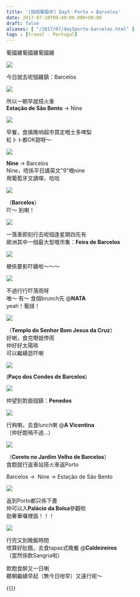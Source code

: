 ```yaml
---
title: '[抱抱葡萄牙] Day5：Porto ↔ Barcelos'
date: 2017-07-28T09:40:00.000+08:00
draft: false
aliases: [ "/2017/07/day5porto-barcelos.html" ]
tags : [travel - Portugal]
---
```


葡國雞葡國雞葡國雞  

[![](https://c1.staticflickr.com/5/4258/35747601981_d44a9cf746_z.jpg)](https://c1.staticflickr.com/5/4258/35747601981_d44a9cf746_z.jpg)

今日就去呢個雞鎮：Barcelos  

[![](https://c1.staticflickr.com/5/4279/35878949905_8f137f933d_z.jpg)](https://c1.staticflickr.com/5/4279/35878949905_8f137f933d_z.jpg)

所以一朝早就搭火車  
**Estação de São Bento** → Nine  

[![](https://c1.staticflickr.com/5/4286/35039756074_de12c93711_z.jpg)](https://c1.staticflickr.com/5/4286/35039756074_de12c93711_z.jpg)

早餐，食擒晚响超市買定嘅士多啤梨  
紅卜卜都OK甜呀～  

[![](https://c1.staticflickr.com/5/4324/35709855572_3f93dc2807_z.jpg)](https://c1.staticflickr.com/5/4324/35709855572_3f93dc2807_z.jpg)

**Nine** → Barcelos  
Nine，唔係平日讀英文"9"嘅nine  
用葡萄牙文讀㗎，哈哈  

[![](https://c1.staticflickr.com/5/4303/35710037942_0c3fa45eac_z.jpg)](https://c1.staticflickr.com/5/4303/35710037942_0c3fa45eac_z.jpg)

（**Barcelos**）  
吖～ 到喇！  

[![](https://c1.staticflickr.com/5/4302/35879448415_9a9ebd21ee_z.jpg)](https://c1.staticflickr.com/5/4302/35879448415_9a9ebd21ee_z.jpg)

一落車即刻行去呢個逢星期四先有  
歐洲其中一個最大型嘅市集：**Feira de Barcelos**  

[![](https://c1.staticflickr.com/5/4214/35879452055_216fe4f8e2_z.jpg)](https://c1.staticflickr.com/5/4214/35879452055_216fe4f8e2_z.jpg)

梗係要影吓雞啦～～～  

[![](https://c1.staticflickr.com/5/4237/35710396302_688289b196_z.jpg)](https://c1.staticflickr.com/5/4237/35710396302_688289b196_z.jpg)

不過行行吓落雨呀  
唯～ 有～ 食個brunch先 @**NATA**  
yeah！葡撻！  

[![](https://c1.staticflickr.com/5/4253/35748373791_b5ec9f9daa_z.jpg)](https://c1.staticflickr.com/5/4253/35748373791_b5ec9f9daa_z.jpg)

（**Templo do Senhor Bom Jesus da Cruz**）  
好喇，食完嘢就停雨  
仲好好太陽㖭  
可以繼續逛吓喇  

[![](https://c1.staticflickr.com/5/4292/35748613051_eb9e858f1d_z.jpg)](https://c1.staticflickr.com/5/4292/35748613051_eb9e858f1d_z.jpg)

(**Paço dos Condes de Barcelos**)  

[![](https://c1.staticflickr.com/5/4256/35070691043_824b080db8_z.jpg)](https://c1.staticflickr.com/5/4256/35070691043_824b080db8_z.jpg)

仲望到對面個鎮：**Penedos**  

[![](https://c1.staticflickr.com/5/4233/35765944892_065f5fe368_z.jpg)](https://c1.staticflickr.com/5/4233/35765944892_065f5fe368_z.jpg)

行夠喇，去食lunch喇 @**A Vicentina**  
（仲好飽喎不過...）  

[![](https://c1.staticflickr.com/5/4285/35936479345_df72b3bf5a_z.jpg)](https://c1.staticflickr.com/5/4285/35936479345_df72b3bf5a_z.jpg)

（**Coreto no Jardim Velho de Barcelos**）  
食飽就行返車站搭火車返Porto  
  
Barcelos →  Nine → Estação de São Bento  
  
  

[![](https://c1.staticflickr.com/5/4230/35936743205_787e00cb07_z.jpg)](https://c1.staticflickr.com/5/4230/35936743205_787e00cb07_z.jpg)

返到Porto都只係下晝  
仲可以入**Palácio da Bolsa**參觀啦  
勁奢華囉裡面！！！  

[![](https://c1.staticflickr.com/5/4216/35097300804_8b0cbd41f7_z.jpg)](https://c1.staticflickr.com/5/4216/35097300804_8b0cbd41f7_z.jpg)

行完又到晚飯時間  
唔算好肚餓，去食tapas式晚餐 @**Caldeireiros**  
（當然係飲Sangria啦）  
  
  
飲飽食醉又一日喇  
聽朝繼續早起（無今日咁早）又遠行呢～  
  

{{<portugal>}}  
